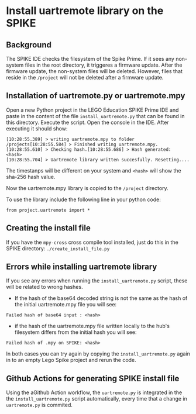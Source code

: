 # Install uartremote library on the SPIKE
## Background
The SPIKE IDE checks the filesystem of the Spike Prime. If it sees any non-system files in the root directory, it triggeres a firmware update. After the firmware update, the non-system files will be deleted. However, files that reside in the `/project`  will not be deleted after a firmware update.
## Installation of uartremote.py or uartremote.mpy
Open a new Python project in the LEGO Education SPIKE Prime IDE and paste in the content of the file `install_uartremote.py` that can be found in this directory. Execute the script. Open the console in the IDE. After executing it should show:

```
[10:28:55.389] > writing uartremote.mpy to folder /projects[10:28:55.584] > Finished writing uartremote.mpy.
[10:28:55.610] > Checking hash.[10:28:55.686] > Hash generated:  <hash>
[10:28:55.704] > Uartremote library written succesfully. Resetting....
```

The timestanps will be different on your system and `<hash>` will show the sha-256 hash value.

Now the uartremote.mpy library is copied to the `/project` directory.

To use the library include the following line in your python code:

```from project.uartremote import *```

## Creating the install file
If you have the `mpy-cross` cross compile tool installed, just do this in the SPIKE directory:
`./create_install_file.py`

## Errors while installing uartremote library
If you see any errors when running the `install_uartremote.py` script, these will be related to wrong hashes. 
- If the hash of the base64 decoded string is not the same as the hash of the initial uartremote.mpy file you will see:
```
Failed hash of base64 input : <hash>
```
- if the hash of the uartremote.mpy file written locally to the hub's filesystem differs from the initial hash you will see:
```
Failed hash of .mpy on SPIKE: <hash>
```
In both cases you can try again by copying the `install_uartremote.py` again in to an empty Lego Spike project and rerun the code.

## Github Actions for generating SPIKE install file
Using the aGithub Action workflow, the `uartremote.py` is integrated in the the `install_uartremote.py` script automatically, every time that a change in `uartremote.py` is commited.


